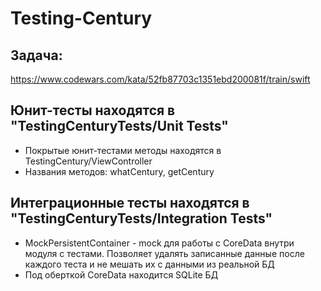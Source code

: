 # Testing-Century

## Задача:
https://www.codewars.com/kata/52fb87703c1351ebd200081f/train/swift

## Юнит-тесты находятся в "TestingCenturyTests/Unit Tests"
* Покрытые юнит-тестами методы находятся в TestingCentury/ViewController
* Названия методов: whatCentury, getCentury

## Интеграционные тесты находятся в "TestingCenturyTests/Integration Tests"
* MockPersistentContainer - mock для работы с CoreData внутри модуля с тестами. Позволяет удалять записанные данные после каждого теста и не мешать их с данными из реальной БД
* Под оберткой CoreData находится SQLite БД
